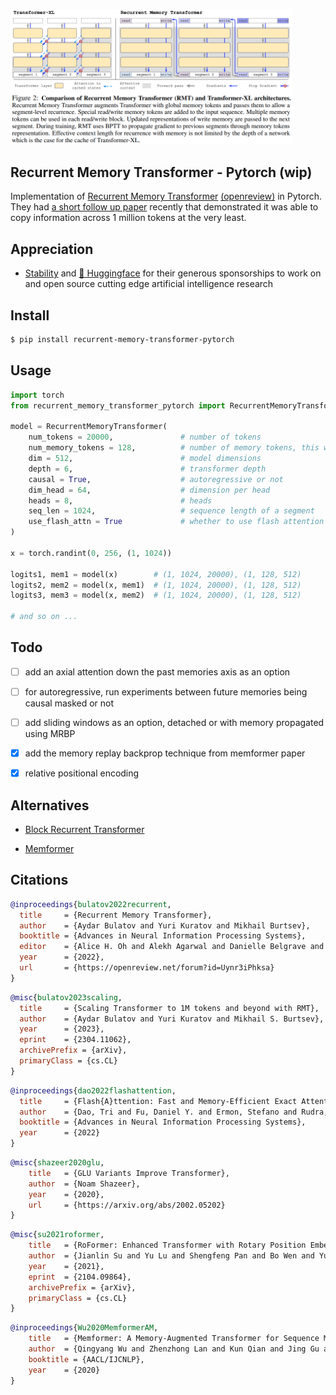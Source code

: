<img src="./rmt.png" width="450px"></img>

## Recurrent Memory Transformer - Pytorch (wip)

Implementation of <a href="https://arxiv.org/abs/2207.06881">Recurrent Memory Transformer</a> <a href="https://openreview.net/forum?id=Uynr3iPhksa">(openreview)</a> in Pytorch. They had <a href="https://arxiv.org/abs/2304.11062">a short follow up paper</a> recently that demonstrated it was able to copy information across 1 million tokens at the very least.

## Appreciation

- <a href="https://stability.ai/">Stability</a> and <a href="https://huggingface.co/">🤗 Huggingface</a> for their generous sponsorships to work on and open source cutting edge artificial intelligence research

## Install

```bash
$ pip install recurrent-memory-transformer-pytorch
```

## Usage

```python
import torch
from recurrent_memory_transformer_pytorch import RecurrentMemoryTransformer

model = RecurrentMemoryTransformer(
    num_tokens = 20000,               # number of tokens
    num_memory_tokens = 128,          # number of memory tokens, this will determine the bottleneck for information being passed to the future
    dim = 512,                        # model dimensions
    depth = 6,                        # transformer depth
    causal = True,                    # autoregressive or not
    dim_head = 64,                    # dimension per head
    heads = 8,                        # heads
    seq_len = 1024,                   # sequence length of a segment
    use_flash_attn = True             # whether to use flash attention
)

x = torch.randint(0, 256, (1, 1024))

logits1, mem1 = model(x)        # (1, 1024, 20000), (1, 128, 512)
logits2, mem2 = model(x, mem1)  # (1, 1024, 20000), (1, 128, 512)
logits3, mem3 = model(x, mem2)  # (1, 1024, 20000), (1, 128, 512)

# and so on ...

```

## Todo

- [ ] add an axial attention down the past memories axis as an option
- [ ] for autoregressive, run experiments between future memories being causal masked or not
- [ ] add sliding windows as an option, detached or with memory propagated using MRBP

- [x] add the memory replay backprop technique from memformer paper
- [x] relative positional encoding

## Alternatives

- <a href="https://github.com/lucidrains/block-recurrent-transformer-pytorch">Block Recurrent Transformer</a>

- <a href="https://github.com/lucidrains/memformer">Memformer</a>

## Citations

```bibtex
@inproceedings{bulatov2022recurrent,
  title     = {Recurrent Memory Transformer},
  author    = {Aydar Bulatov and Yuri Kuratov and Mikhail Burtsev},
  booktitle = {Advances in Neural Information Processing Systems},
  editor    = {Alice H. Oh and Alekh Agarwal and Danielle Belgrave and Kyunghyun Cho},
  year      = {2022},
  url       = {https://openreview.net/forum?id=Uynr3iPhksa}
}
```

```bibtex
@misc{bulatov2023scaling,
  title     = {Scaling Transformer to 1M tokens and beyond with RMT},
  author    = {Aydar Bulatov and Yuri Kuratov and Mikhail S. Burtsev},
  year      = {2023},
  eprint    = {2304.11062},
  archivePrefix = {arXiv},
  primaryClass = {cs.CL}
}
```

```bibtex
@inproceedings{dao2022flashattention,
  title     = {Flash{A}ttention: Fast and Memory-Efficient Exact Attention with {IO}-Awareness},
  author    = {Dao, Tri and Fu, Daniel Y. and Ermon, Stefano and Rudra, Atri and R{\'e}, Christopher},
  booktitle = {Advances in Neural Information Processing Systems},
  year      = {2022}
}
```

```bibtex
@misc{shazeer2020glu,
    title   = {GLU Variants Improve Transformer},
    author  = {Noam Shazeer},
    year    = {2020},
    url     = {https://arxiv.org/abs/2002.05202}
}
```

```bibtex
@misc{su2021roformer,
    title   = {RoFormer: Enhanced Transformer with Rotary Position Embedding},
    author  = {Jianlin Su and Yu Lu and Shengfeng Pan and Bo Wen and Yunfeng Liu},
    year    = {2021},
    eprint  = {2104.09864},
    archivePrefix = {arXiv},
    primaryClass = {cs.CL}
}
```

```bibtex
@inproceedings{Wu2020MemformerAM,
    title   = {Memformer: A Memory-Augmented Transformer for Sequence Modeling},
    author  = {Qingyang Wu and Zhenzhong Lan and Kun Qian and Jing Gu and Alborz Geramifard and Zhou Yu},
    booktitle = {AACL/IJCNLP},
    year    = {2020}
}
```
